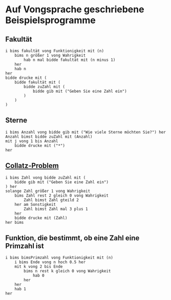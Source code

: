 # Auf Vongsprache geschriebene Beispielsprogramme

## Fakultät

```
i bims fakultät vong Funktionigkeit mit (n)
	bims n größer 1 vong Wahrigkeit
		hab n mal bidde fakultät mit (n minus 1)
	her
	hab n
her
bidde drucke mit (
	bidde fakultät mit (
		bidde zuZahl mit (
			bidde gib mit ("Geben Sie eine Zahl ein")
		)
	)
)
```

## Sterne

```
i bims Anzahl vong bidde gib mit ("Wie viele Sterne möchten Sie?") her
Anzahl bimst bidde zuZahl mit (Anzahl)
mit j vong 1 bis Anzahl
	bidde drucke mit ("*")
her
```

## [Collatz-Problem](https://de.wikipedia.org/wiki/Collatz-Problem)

```
i bims Zahl vong bidde zuZahl mit (
	bidde gib mit ("Geben Sie eine Zahl ein")
) her
solange Zahl größer 1 vong Wahrigkeit
	bims Zahl rest 2 gleich 0 vong Wahrigkeit
		Zahl bimst Zahl gteild 2
	her am Sonstigkeit
		Zahl bimst Zahl mal 3 plus 1
	her
	bidde drucke mit (Zahl)
her bims
```

## Funktion, die bestimmt, ob eine Zahl eine Primzahl ist

```
i bims bimsPrimzahl vong Funktionigkeit mit (n)
	i bims Ende vong n hoch 0.5 her
	mit k vong 2 bis Ende
		bims n rest k gleich 0 vong Wahrigkeit
			hab 0
		her
	her
	hab 1
her
```
